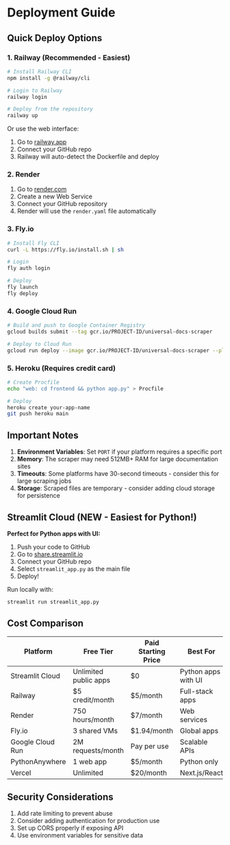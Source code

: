 # Deployment Guide

## Quick Deploy Options

### 1. Railway (Recommended - Easiest)
```bash
# Install Railway CLI
npm install -g @railway/cli

# Login to Railway
railway login

# Deploy from the repository
railway up
```
Or use the web interface:
1. Go to [railway.app](https://railway.app)
2. Connect your GitHub repo
3. Railway will auto-detect the Dockerfile and deploy

### 2. Render
1. Go to [render.com](https://render.com)
2. Create a new Web Service
3. Connect your GitHub repository
4. Render will use the `render.yaml` file automatically

### 3. Fly.io
```bash
# Install Fly CLI
curl -L https://fly.io/install.sh | sh

# Login
fly auth login

# Deploy
fly launch
fly deploy
```

### 4. Google Cloud Run
```bash
# Build and push to Google Container Registry
gcloud builds submit --tag gcr.io/PROJECT-ID/universal-docs-scraper

# Deploy to Cloud Run
gcloud run deploy --image gcr.io/PROJECT-ID/universal-docs-scraper --platform managed
```

### 5. Heroku (Requires credit card)
```bash
# Create Procfile
echo "web: cd frontend && python app.py" > Procfile

# Deploy
heroku create your-app-name
git push heroku main
```

## Important Notes

1. **Environment Variables**: Set `PORT` if your platform requires a specific port
2. **Memory**: The scraper may need 512MB+ RAM for large documentation sites
3. **Timeouts**: Some platforms have 30-second timeouts - consider this for large scraping jobs
4. **Storage**: Scraped files are temporary - consider adding cloud storage for persistence

## Streamlit Cloud (NEW - Easiest for Python!)

**Perfect for Python apps with UI:**

1. Push your code to GitHub
2. Go to [share.streamlit.io](https://share.streamlit.io)
3. Connect your GitHub repo
4. Select `streamlit_app.py` as the main file
5. Deploy!

Run locally with:
```bash
streamlit run streamlit_app.py
```

## Cost Comparison

| Platform | Free Tier | Paid Starting Price | Best For |
|----------|-----------|-------------------|----------|
| Streamlit Cloud | Unlimited public apps | $0 | Python apps with UI |
| Railway | $5 credit/month | $5/month | Full-stack apps |
| Render | 750 hours/month | $7/month | Web services |
| Fly.io | 3 shared VMs | $1.94/month | Global apps |
| Google Cloud Run | 2M requests/month | Pay per use | Scalable APIs |
| PythonAnywhere | 1 web app | $5/month | Python only |
| Vercel | Unlimited | $20/month | Next.js/React |

## Security Considerations

1. Add rate limiting to prevent abuse
2. Consider adding authentication for production use
3. Set up CORS properly if exposing API
4. Use environment variables for sensitive data